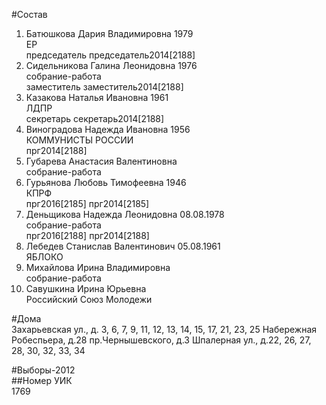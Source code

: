 #Состав  
1. Батюшкова Дария Владимировна 1979  
    ЕР  
    председатель председатель2014[2188]  
2. Сидельникова Галина Леонидовна 1976  
    собрание-работа  
    заместитель заместитель2014[2188]  
3. Казакова Наталья Ивановна 1961  
    ЛДПР  
    секретарь секретарь2014[2188]  
4. Виноградова Надежда Ивановна 1956  
    КОММУНИСТЫ РОССИИ  
    прг2014[2188]  
5. Губарева Анастасия Валентиновна  
    собрание-работа  
6. Гурьянова Любовь Тимофеевна 1946  
    КПРФ  
    прг2016[2185] прг2014[2185]  
7. Деньщикова Надежда Леонидовна 08.08.1978  
    собрание-работа  
    прг2016[2188] прг2014[2188]  
8. Лебедев Станислав Валентинович 05.08.1961  
    ЯБЛОКО  
9. Михайлова Ирина Владимировна  
    собрание-работа  
10. Савушкина Ирина Юрьевна  
    Российский Союз Молодежи  
  
#Дома  
Захарьевская ул., д. 3, 6, 7, 9, 11, 12, 13, 14, 15, 17, 21, 23, 25 Набережная Робеспьера, д.28  пр.Чернышевского, д.3 Шпалерная ул., д.22, 26, 27, 28, 30, 32, 33, 34  
  
#Выборы-2012  
##Номер УИК  
1769  
